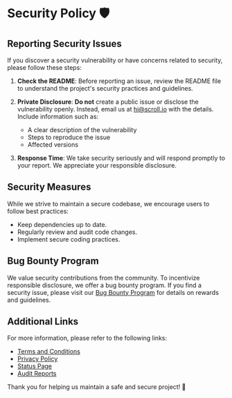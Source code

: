 # Security Policy 🛡️

## Reporting Security Issues

If you discover a security vulnerability or have concerns related to security, please follow these steps:

1. **Check the README**: Before reporting an issue, review the README file to understand the project's security practices and guidelines.

2. **Private Disclosure**: **Do not** create a public issue or disclose the vulnerability openly. Instead, email us at hi@scroll.io with the details. Include information such as:

   - A clear description of the vulnerability
   - Steps to reproduce the issue
   - Affected versions

3. **Response Time**: We take security seriously and will respond promptly to your report. We appreciate your responsible disclosure.

## Security Measures

While we strive to maintain a secure codebase, we encourage users to follow best practices:

- Keep dependencies up to date.
- Regularly review and audit code changes.
- Implement secure coding practices.

## Bug Bounty Program

We value security contributions from the community. To incentivize responsible disclosure, we offer a bug bounty program. If you find a security issue, please visit our [Bug Bounty Program](https://immunefi.com/bug-bounty/scroll/) for details on rewards and guidelines.

## Additional Links

For more information, please refer to the following links:

- [Terms and Conditions](https://scroll.io/terms-and-conditions)
- [Privacy Policy](https://scroll.io/privacy-policy)
- [Status Page](https://status.scroll.io/)
- [Audit Reports](https://github.com/scroll-tech/scroll-audits)

Thank you for helping us maintain a safe and secure project! 📜

